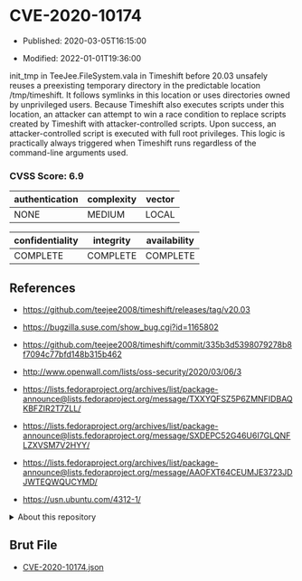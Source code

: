 # CVE-2020-10174

- Published: 2020-03-05T16:15:00

- Modified: 2022-01-01T19:36:00

init_tmp in TeeJee.FileSystem.vala in Timeshift before 20.03 unsafely reuses a preexisting temporary directory in the predictable location /tmp/timeshift. It follows symlinks in this location or uses directories owned by unprivileged users. Because Timeshift also executes scripts under this location, an attacker can attempt to win a race condition to replace scripts created by Timeshift with attacker-controlled scripts. Upon success, an attacker-controlled script is executed with full root privileges. This logic is practically always triggered when Timeshift runs regardless of the command-line arguments used.

### CVSS Score: **6.9**

| authentication | complexity | vector |
| --- | --- | --- |
| NONE | MEDIUM | LOCAL |

| confidentiality | integrity | availability |
| --- | --- | --- |
| COMPLETE | COMPLETE | COMPLETE |

## References

* https://github.com/teejee2008/timeshift/releases/tag/v20.03

* https://bugzilla.suse.com/show_bug.cgi?id=1165802

* https://github.com/teejee2008/timeshift/commit/335b3d5398079278b8f7094c77bfd148b315b462

* http://www.openwall.com/lists/oss-security/2020/03/06/3

* https://lists.fedoraproject.org/archives/list/package-announce@lists.fedoraproject.org/message/TXXYQFSZ5P6ZMNFIDBAQKBFZIR2T7ZLL/

* https://lists.fedoraproject.org/archives/list/package-announce@lists.fedoraproject.org/message/SXDEPC52G46U6I7GLQNFLZXVSM7V2HYY/

* https://lists.fedoraproject.org/archives/list/package-announce@lists.fedoraproject.org/message/AAOFXT64CEUMJE3723JDJWTEQWQUCYMD/

* https://usn.ubuntu.com/4312-1/

<details>
<summary>About this repository</summary> 

  This repository is part of the project [Live Hack CVE](https://github.com/Live-Hack-CVE). Main website can be found [www.live-hack.org](https://www.live-hack.org) 
  
  Made by [Sn0wAlice](https://github.com/Sn0wAlice) for the people that care about security and need to have a feed of the latest CVEs. Hope you enjoy it, don't forget to star the repo and follow me on [Twitter](https://twitter.com/Sn0wAlice) and [Github](https://github.com/Sn0wAlice). And that is my [personnal website](https://www.alice-snow.me/)

  - [Home Page](https://github.com/Live-Hack-CVE)
  - [Framework](https://github.com/Live-Hack-CVE/cve-framework)
  - [CVE database](https://github.com/Live-Hack-CVE/full_database)
  - [Changelog](https://github.com/Live-Hack-CVE/Changelog)
</details>

## Brut File

* [CVE-2020-10174.json](https://raw.githubusercontent.com/Live-Hack-CVE/full_database/main/cves/2020/CVE-2020-10174.json)

